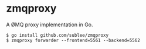 zmqproxy
========

A ØMQ proxy implementation in Go.

    $ go install github.com/sublee/zmqproxy
    $ zmqproxy forwarder --frontend=5561 --backend=5562
